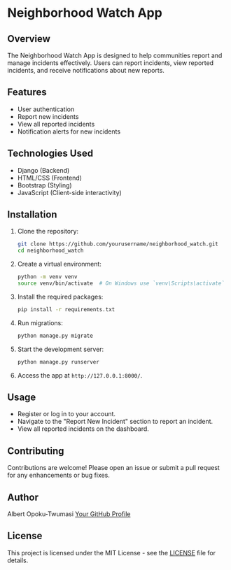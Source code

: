 # Neighborhood Watch App

## Overview
The Neighborhood Watch App is designed to help communities report and manage incidents effectively. Users can report incidents, view reported incidents, and receive notifications about new reports.

## Features
- User authentication
- Report new incidents
- View all reported incidents
- Notification alerts for new incidents

## Technologies Used
- Django (Backend)
- HTML/CSS (Frontend)
- Bootstrap (Styling)
- JavaScript (Client-side interactivity)

## Installation

1. Clone the repository:
   ```bash
   git clone https://github.com/yourusername/neighborhood_watch.git
   cd neighborhood_watch
   ```

2. Create a virtual environment:
   ```bash
   python -m venv venv
   source venv/bin/activate  # On Windows use `venv\Scripts\activate`
   ```

3. Install the required packages:
   ```bash
   pip install -r requirements.txt
   ```

4. Run migrations:
   ```bash
   python manage.py migrate
   ```

5. Start the development server:
   ```bash
   python manage.py runserver
   ```

6. Access the app at `http://127.0.0.1:8000/`.

## Usage
- Register or log in to your account.
- Navigate to the "Report New Incident" section to report an incident.
- View all reported incidents on the dashboard.

## Contributing
Contributions are welcome! Please open an issue or submit a pull request for any enhancements or bug fixes.

## Author
Albert Opoku-Twumasi
[Your GitHub Profile](https://github.com/oRocket)

## License
This project is licensed under the MIT License - see the [LICENSE](LICENSE) file for details.
